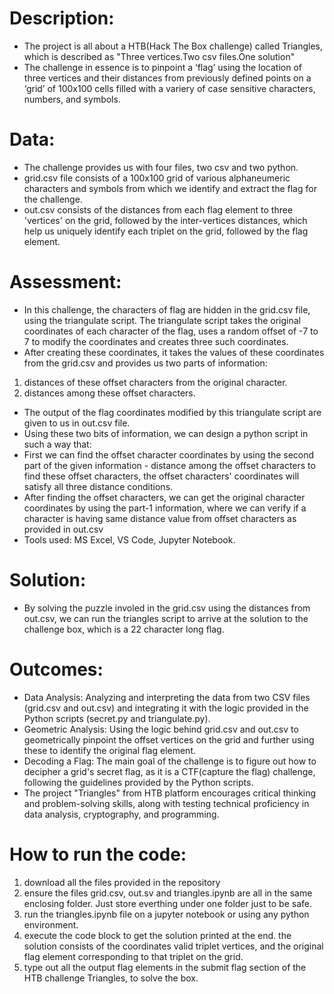 # Description:
* The project is all about a HTB(Hack The Box challenge) called Triangles, which is described as "Three vertices.Two csv files.One solution"
* The challenge in essence is to pinpoint a ‘flag’ using the location of three vertices and their distances from previously defined points on a ‘grid’ of 100x100 cells filled with a variery of case sensitive characters, numbers, and symbols.
# Data:
* The challenge provides us with four files, two csv and two python.
* grid.csv file consists of a 100x100 grid of various alphaneumeric characters and symbols from which we identify and extract the flag for the challenge.
* out.csv consists of the distances from each flag element to three 'vertices' on the grid, followed by the inter-vertices distances, which help us uniquely identify each triplet on the grid, followed by the flag element.
# Assessment:
* In this challenge, the characters of flag are hidden in the grid.csv file, using the triangulate script. The triangulate script takes the original coordinates of each character of the flag, uses a random offset of -7 to 7 to modify the coordinates and creates three such coordinates.
* After creating these coordinates, it takes the values of these coordinates from the grid.csv and provides us two parts of information:
 1) distances of these offset characters from the original character.
 2) distances among these offset characters.
* The output of the flag coordinates modified by this triangulate script are given to us in out.csv file.
* Using these two bits of information, we can design a python script in such a way that:
* First we can find the offset character coordinates by using the second part of the given information - distance among the offset characters to find these offset characters, the offset characters' coordinates will satisfy all three distance conditions.
* After finding the offset characters, we can get the original character coordinates by using the part-1 information, where we can verify if a character is having same distance value from offset characters as provided in out.csv
* Tools used: MS Excel, VS Code, Jupyter Notebook.
# Solution:
* By solving the puzzle involed in the grid.csv using the distances from out.csv, we can run the triangles script to arrive at the solution to the challenge box, which is a 22 character long flag.
# Outcomes:
* Data Analysis: Analyzing and interpreting the data from two CSV files (grid.csv and out.csv) and integrating it with the logic provided in the Python scripts (secret.py and triangulate.py).
* Geometric Analysis: Using the logic behind grid.csv and out.csv to geometrically pinpoint the offset vertices on the grid and further using these to identify the original flag element.
* Decoding a Flag: The main goal of the challenge is to figure out how to decipher a grid's secret flag, as it is a CTF(capture the flag) challenge, following the guidelines provided by the Python scripts.
* The project "Triangles" from HTB platform encourages critical thinking and problem-solving skills, along with testing technical proficiency in data analysis, cryptography, and programming.
# How to run the code:
1. download all the files provided in the repository
2. ensure the files grid.csv, out.sv and triangles.ipynb are all in the same enclosing folder. Just store everthing under one folder just to be safe.
3. run the triangles.ipynb file on a jupyter notebook or using any python environment.
4. execute the code block to get the solution printed at the end. the solution consists of the coordinates valid triplet vertices, and the original flag element corresponding to that triplet on the grid.
5. type out all the output flag elements in the submit flag section of the HTB challenge Triangles, to solve the box. 
